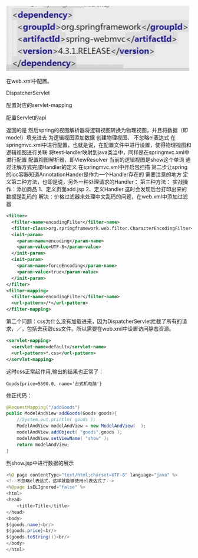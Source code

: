 
![Image t](https://github.com/mydre/springMVC/blob/master/src/main/webapp/picture/Snip20190420_1.png)

在web.xml中配置。

DispatcherServlet

配置对应的servlet-mapping

配置Servlet的api

返回的是
然后spring的视图解析器将逻辑视图转换为物理视图，并且将数据（即model）填充进去           为逻辑视图添加数据
创建物理视图、
不忽略el表达式
在springmvc.xml中进行配置，也就是说，在配置文件中进行设置，使得物理视图和逻辑视图进行关联
将testHandler映射到java类当中，同样是在springmvc.xml中进行配置
配置视图解析器，即ViewResolver
当前的逻辑视图是show这个单词
通过注解方式完成Handler的定义
在springmvc.xml中开启包扫描
第二步让spring的ioc容器知道AnnotationHander是作为一个Handler存在的
需要注意的地方
定义第二种方法，也即是说，另外一种处理请求的Handler：
第三种方法：
实战操作：添加商品
1、定义页面add.jsp
2、定义Handler
这时会发现后台打印出来的数据是乱码的
解决：价格过滤器来处理中文乱码的问题，在web.xml中添加过滤器

```xml
<filter>
  <filter-name>encodingFilter</filter-name>
  <filter-class>org.springframework.web.filter.CharacterEncodingFilter</filter-class>
  <init-param>
    <param-name>encoding</param-name>
    <param-value>UTF-8</param-value>
  </init-param>
  <init-param>
    <param-name>forceEncoding</param-name>
    <param-value>true</param-value>
  </init-param>
</filter>
<filter-mapping>
  <filter-name>encodingFilter</filter-name>
  <url-pattern>/*</url-pattern>
</filter-mapping>
```
第二个问题：css为什么没有加载进来，因为DispatcherServlet拦截了所有的请求，／，包括去获取css文件。所以需要在web.xml中设置访问静态资源。

```xml
<servlet-mapping>
  <servlet-name>default</servlet-name>
  <url-pattern>*.css</url-pattern>
</servlet-mapping>
```
这时css正常起作用,输出的结果也正常了：
```
Goods{price=5500.0, name='台式机电脑'}
```
修正代码：
```java
@RequestMapping("/addGoods")
public ModelAndView addGoods(Goods goods){
    //System.out.println( goods );
    ModelAndView modelAndView = new ModelAndView(  );
    modelAndView.addObject( "goods",goods );
    modelAndView.setViewName( "show" );
    return modelAndView;
}
```
到show.jsp中进行数据的展示
```java
<%@ page contentType="text/html;charset=UTF-8" language="java" %>
<!--不忽略el表达式，这样就能够使用el表达式了-->
<%@page isELIgnored="false" %>
<html>
<head>
    <title>Title</title>
</head>
<body>
${goods.name}<br/>
${goods.price}<br/>
${goods.toString()}<br/>
</body>
</html>
